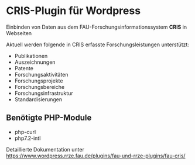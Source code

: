 CRIS-Plugin für Wordpress
=========================

Einbinden von Daten aus dem FAU-Forschungsinformationssystem <strong>CRIS</strong> in Webseiten

Aktuell werden folgende in CRIS erfasste Forschungsleistungen unterstützt:
- Publikationen
- Auszeichnungen
- Patente
- Forschungsaktivitäten
- Forschungsprojekte
- Forschungsbereiche
- Forschungsinfrastruktur
- Standardisierungen

## Benötigte PHP-Module

* php-curl
* php7.2-intl


Detaillierte Dokumentation unter https://www.wordpress.rrze.fau.de/plugins/fau-und-rrze-plugins/fau-cris/
